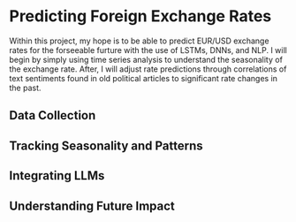 # Predicting Foreign Exchange Rates
Within this project, my hope is to be able to predict EUR/USD exchange rates for the forseeable furture with the use of LSTMs, DNNs, and NLP. I will begin by simply using time series analysis to understand the seasonality of the exchange rate. After, I will adjust rate predictions through correlations of text sentiments found in old political articles to significant rate changes in the past. 

## Data Collection 


## Tracking Seasonality and Patterns 


## Integrating LLMs 


## Understanding Future Impact 
